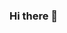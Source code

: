 ### Hi there 👋

<!--
**MaureenEk/MaureenEk** is a ✨ _special_ ✨ repository because its `README.md` (this file) appears on your GitHub profile.

Here are some ideas to get you started:

- 🔭 I’m currently working on ...
- 🌱 I’m currently learning ...
- 👯 I’m looking to collaborate on ...
- 🤔 I’m looking for help with 
- 💬 Ask me about html, css, javascript, react, git, nodejs
- 📫 How to reach me: mail;mekweribe28@gmail.com
- 😄 Pronouns: ...
- ⚡ Fun fact: ...
-->
